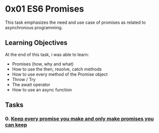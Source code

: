 # 0x01 ES6 Promises

This task emphasizes the need and use case of promises as related to asynchronous programming.

## Learning Objectives
At the end of this task, i was able to learn:
* Promises (how, why and what)
* How to use the then, resolve, catch methods
* How to use every method of the Promise object
* Throw / Try
* The await operator
* How to use an async function

## Tasks
### 0. [Keep every promise you make and only make promises you can keep]()

